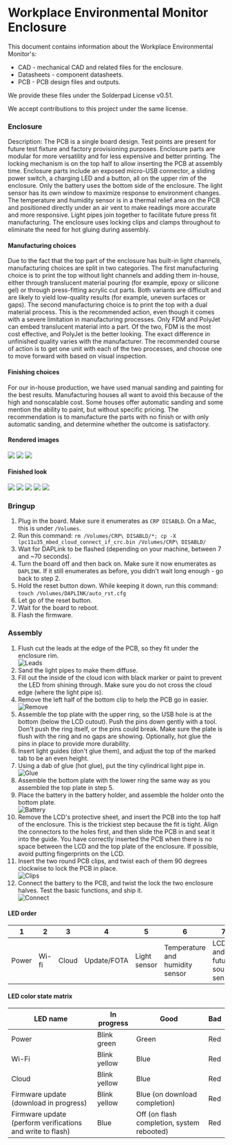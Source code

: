 # Workplace Environmental Monitor Enclosure

This document contains information about the Workplace Environmental Monitor's:

- CAD - mechanical CAD and related files for the enclosure.
- Datasheets - component datasheets.
- PCB - PCB design files and outputs.

We provide these files under the Solderpad License v0.51.

We accept contributions to this project under the same license.

### Enclosure

Description: The PCB is a single board design. Test points are present for future test fixture and factory provisioning purposes. Enclosure parts are modular for more versatility and for less expensive and better printing. The locking mechanism is on the top half to allow inserting the PCB at assembly time. Enclosure parts include an exposed micro-USB connector, a sliding power switch, a charging LED and a button, all on the upper rim of the enclosure. Only the battery uses the bottom side of the enclosure. The light sensor has its own window to maximize response to environment changes. The temperature and humidity sensor is in a thermal relief area on the PCB and positioned directly under an air vent to make readings more accurate and more responsive. Light pipes join together to facilitate future press fit manufacturing. The enclosure uses locking clips and clamps throughout to eliminate the need for hot gluing during assembly.

#### Manufacturing choices

Due to the fact that the top part of the enclosure has built-in light channels, manufacturing choices are split in two categories. The first manufacturing choice is to print the top without light channels and adding them in-house, either through translucent material pouring (for example, epoxy or silicone gel) or through press-fitting acrylic cut parts. Both variants are difficult and are likely to yield low-quality results (for example, uneven surfaces or gaps). The second manufacturing choice is to print the top with a dual material process. This is the recommended action, even though it comes with a severe limitation in manufacturing processes. Only FDM and PolyJet can embed translucent material into a part. Of the two, FDM is the most cost effective, and PolyJet is the better looking. The exact difference in unfinished quality varies with the manufacturer. The recommended course of action is to get one unit with each of the two processes, and choose one to move forward with based on visual inspection.

#### Finishing choices

For our in-house production, we have used manual sanding and painting for the best results. Manufacturing houses all want to avoid this because of the high and nonscalable cost. Some houses offer automatic sanding and some mention the ability to paint, but without specific pricing. The recommendation is to manufacture the parts with no finish or with only automatic sanding, and determine whether the outcome is satisfactory.

#### Rendered images

![](images/earwig-01.png)
![](images/earwig-02.png)
![](images/earwig-03.png)

#### Finished look

![](images/earwig-04.png)
![](images/earwig-05.png)
![](images/earwig-06.png)
![](images/earwig-07.png)
![](images/earwig-08.png)

### Bringup

1. Plug in the board. Make sure it enumerates as `CRP DISABLD`. On a Mac, this is under `/Volumes`.
1. Run this command: `rm /Volumes/CRP\ DISABLD/*; cp -X lpc11u35_mbed_cloud_connect_if_crc.bin /Volumes/CRP\ DISABLD/`
1. Wait for DAPLink to be flashed (depending on your machine, between 7 and ~70 seconds).
1. Turn the board off and then back on. Make sure it now enumerates as `DAPLINK`. If it still enumerates as before, you didn't wait long enough - go back to step 2.
1. Hold the reset button down. While keeping it down, run this command: `touch /Volumes/DAPLINK/auto_rst.cfg`
1. Let go of the reset button. 
1. Wait for the board to reboot.
1. Flash the firmware.

### Assembly

1. Flush cut the leads at the edge of the PCB, so they fit under the enclosure rim.<br>
    ![Leads](images/image2017-12-12_12-34-34.png)
1. Sand the light pipes to make them diffuse.
1. Fill out the inside of the cloud icon with black marker or paint to prevent the LED from shining through. Make sure you do not cross the cloud edge (where the light pipe is).
1. Remove the left half of the bottom clip to help the PCB go in easier.<br>
    ![Remove](images/image2017-12-12_12-43-38.png)
1. Assemble the top plate with the upper ring, so the USB hole is at the bottom (below the LCD cutout). Push the pins down gently with a tool. Don't push the ring itself, or the pins could break. Make sure the plate is flush with the ring and no gaps are showing. Optionally, hot glue the pins in place to provide more durability.
1. Insert light guides (don't glue them), and adjust the top of the marked tab to be an even height.
1. Using a dab of glue (hot glue), put the tiny cylindrical light pipe in.<br>
  ![Glue](images/image2017-12-12_12-53-47.png)
1. Assemble the bottom plate with the lower ring the same way as you assembled the top plate in step 5.
1. Place the battery in the battery holder, and assemble the holder onto the bottom plate.<br>
  ![Battery](images/image2017-12-12_13-3-46.png)
1. Remove the LCD's protective sheet, and insert the PCB into the top half of the enclosure. This is the trickiest step because the fit is tight. Align the connectors to the holes first, and then slide the PCB in and seat it into the guide. You have correctly inserted the PCB when there is no space between the LCD and the top plate of the enclosure. If possible, avoid putting fingerprints on the LCD.
1. Insert the two round PCB clips, and twist each of them 90 degrees clockwise to lock the PCB in place.<br>
  ![Clips](images/image2017-12-12_13-11-30.png)
1. Connect the battery to the PCB, and twist the lock the two enclosure halves. Test the basic functions, and ship it.<br>
  ![Connect](images/image2017-12-12_13-12-17.png)

#### LED order

|1|2|3|4|5|6|7|
|-|-|-|-|-|-|-|
|Power|Wi-fi|Cloud|Update/FOTA|Light sensor|Temperature and humidity sensor|LCD and future sound sensor

#### LED color state matrix

|LED name|In progress|Good|Bad|
|-|-|-|-|
|Power|Blink green|Green|Red
|Wi-Fi|Blink yellow|Blue|Red
|Cloud|Blink yellow|Blue|Red
|Firmware update (download in progress)|Blink yellow|Blue (on download completion)|Red
|Firmware update (perform verifications and write to flash)|Blue|Off (on flash completion, system rebooted) |Red
